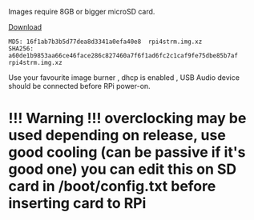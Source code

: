 Images require 8GB or bigger microSD card.

  [Download](https://localhost.sk/dropzone/rpi4strm.img.xz)

    MD5: 16f1ab7b3b5d77dea8d3341a0efa40e8  rpi4strm.img.xz
    SHA256: a60de1b9853aa66ce46face286c827460a7f6f1ad6fc2c1caf9fe75dbe85b7af  rpi4strm.img.xz


Use your favourite image burner , dhcp is enabled , USB Audio device should be connected before RPi power-on.

# **!!! Warning !!! overclocking** may be used depending on release, use good cooling (can be passive if it's good one) **you can edit this on SD card in  /boot/config.txt before inserting card to RPi**
